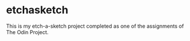 # etchasketch

This is my etch-a-sketch project completed as one of the assignments of The Odin Project.
